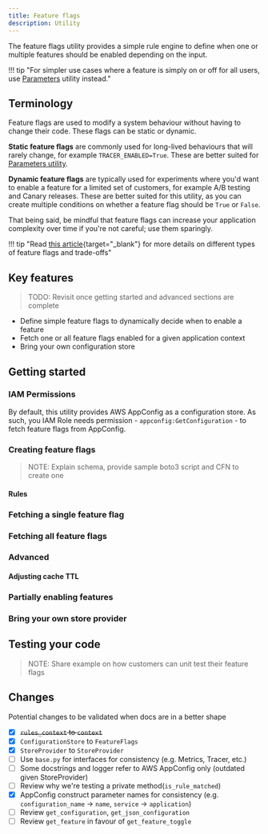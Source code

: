 ```yaml
---
title: Feature flags
description: Utility
---
```


The feature flags utility provides a simple rule engine to define when one or multiple features should be enabled depending on the input.

!!! tip "For simpler use cases where a feature is simply on or off for all users, use [Parameters](parameters.md) utility instead."

## Terminology

Feature flags are used to modify a system behaviour without having to change their code. These flags can be static or dynamic.

**Static feature flags** are commonly used for long-lived behaviours that will rarely change, for example `TRACER_ENABLED=True`. These are better suited for [Parameters utility](parameters.md).

**Dynamic feature flags** are typically used for experiments where you'd want to enable a feature for a limited set of customers, for example A/B testing and Canary releases. These are better suited for this utility, as you can create multiple conditions on whether a feature flag should be `True` or `False`.

That being said, be mindful that feature flags can increase your application complexity over time if you're not careful; use them sparingly.

!!! tip "Read [this article](https://martinfowler.com/articles/feature-toggles.html){target="_blank"} for more details on different types of feature flags and trade-offs"

## Key features

> TODO: Revisit once getting started and advanced sections are complete

* Define simple feature flags to dynamically decide when to enable a feature
* Fetch one or all feature flags enabled for a given application context
* Bring your own configuration store

## Getting started
### IAM Permissions

By default, this utility provides AWS AppConfig as a configuration store. As such, you IAM Role needs permission - `appconfig:GetConfiguration` - to fetch feature flags from AppConfig.

### Creating feature flags

> NOTE: Explain schema, provide sample boto3 script and CFN to create one

#### Rules



### Fetching a single feature flag

### Fetching all feature flags

### Advanced

#### Adjusting cache TTL

### Partially enabling features

### Bring your own store provider

## Testing your code

> NOTE: Share example on how customers can unit test their feature flags

## Changes

Potential changes to be validated when docs are in a better shape

- [x] ~~`rules_context` to `context`~~
- [x] `ConfigurationStore` to `FeatureFlags`
- [x] `StoreProvider` to `StoreProvider`
- [ ] Use `base.py` for interfaces for consistency (e.g. Metrics, Tracer, etc.)
- [ ] Some docstrings and logger refer to AWS AppConfig only (outdated given StoreProvider)
- [ ] Review why we're testing a private method(`is_rule_matched`)
- [x] AppConfig construct parameter names for consistency (e.g. `configuration_name` -> `name`, `service` -> `application`)
- [ ] Review `get_configuration`, `get_json_configuration`
- [ ] Review `get_feature` in favour of `get_feature_toggle`
